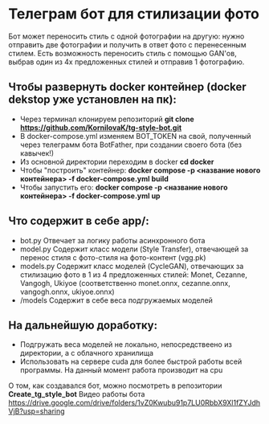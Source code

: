 # Телеграм бот для стилизации фото
Бот может переносить стиль с одной фотографии на другую: нужно отправить две фотографии и получить в ответ фото с перенесенным стилем.
Есть возможность переносить стиль с помощью GAN'ов, выбрав один из 4х предложенных стилей и отправив 1 фотографию.

## Чтобы развернуть docker контейнер (docker dekstop уже установлен на пк):
- Через терминал клонируем репозиторий **git clone https://github.com/KornilovaK/tg-style-bot.git**
- В docker-compose.yml изменяем BOT_TOKEN на свой, полученный через телеграмм бота BotFather, при создании своего бота (без кавычек!)
- Из основной директории переходим в docker **cd docker**
- Чтобы "построить" контейнер: **docker compose -p <название нового контейнера> -f docker-compose.yml build** 
- Чтобы запустить его: **docker compose -p <название нового контейнера> -f docker-compose.yml up**

## Что содержит в себе **app/**:
- bot.py Отвечает за логику работы асинхронного бота
- model.py Содержит класс модели (Style Transfer), отвечающей за перенос стиля с фото-стиля на фото-контент (vgg.pk)
- models.py Содержит класс моделей (CycleGAN), отвечающих за стилизацию фото в 1 из 4 предложенных стилей: Monet, Cezanne, Vangogh, Ukiyoe (соответственно monet.onnx, cezanne.onnx, vangogh.onnx, ukiyoe.onnx)
- /models Содержит в себе веса подгружаемых моделей
 
## На дальнейшую доработку: 
- Подгружать веса моделей не локально, непосредствеено из директории, а с облачного хранилища
- Использовать на сервере cuda для более быстрой работы всей программы. На данный момент работа производит на cpu

О том, как создавался бот, можно посмотреть в репозитории **Create_tg_style_bot**
Видео работы бота https://drive.google.com/drive/folders/1vZ0Kwubu91p7LU0RbbX9Xl1fZYJdhVjB?usp=sharing
